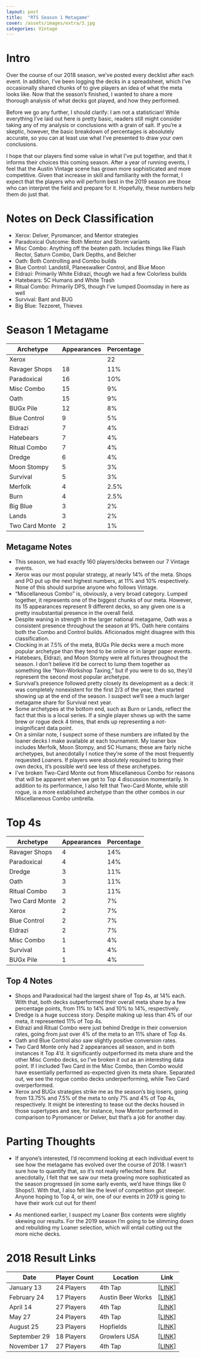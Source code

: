 ```yaml
---
layout: post
title:  "RTS Season 1 Metagame"
cover: /assets/images/extra/3.jpg
categories: Vintage
---
```



# Intro

Over the course of our 2018 season, we’ve posted every decklist after each event. In addition,
I’ve been logging the decks in a spreadsheet, which I’ve occasionally shared chunks of to give
players an idea of what the meta looks like. Now that the season’s finished, I wanted to share a
more thorough analysis of what decks got played, and how they performed.

Before we go any further, I should clarify: I am not a statistician! While everything I’ve laid
out here is pretty basic, readers still might consider taking any of my analysis or conclusions
with a grain of salt. If you’re a skeptic, however, the basic breakdown of percentages is
absolutely accurate, so you can at least use what I’ve presented to draw your own conclusions.

I hope that our players find some value in what I’ve put together, and that it informs their
choices this coming season. After a year of running events, I feel that the Austin Vintage scene
has grown more sophisticated and more competitive. Given that increase in skill and familiarity
with the format, I expect that the players who will perform best in the 2019 season are those who
can interpret the field and prepare for it. Hopefully, these numbers help them do just that.

# Notes on Deck Classification

* Xerox: Delver, Pyromancer, and Mentor strategies
* Paradoxical Outcome: Both  Mentor and Storm variants
* Misc Combo: Anything off the beaten path. Includes things like Flash Rector, Saturn Combo, Dark
Depths, and Belcher
* Oath: Both Controlling and Combo builds
* Blue Control: Landstill, Planeswalker Control, and Blue Moon
* Eldrazi: Primarily White Eldrazi, though we had a few Colorless builds
* Hatebears: 5C Humans and White Trash
* Ritual Combo: Primarily DPS, though I’ve lumped Doomsday in here as well
* Survival: Bant and BUG
* Big Blue: Tezzeret, Thieves

# Season 1 Metagame

| Archetype | Appearances | Percentage |
|-|-|-|
| Xerox | | 22 | 13% |
| Ravager Shops | 18 | 11% |
| Paradoxical | 16 | 10% |
| Misc Combo | 15 | 9% |
| Oath | 15 | 9% |
| BUGx Pile | 12 | 8% |
| Blue Control | 9 | 5% |
| Eldrazi | 7 | 4% |
| Hatebears | 7 | 4% |
| Ritual Combo | 7 | 4% |
| Dredge | 6 | 4% |
| Moon Stompy | 5 | 3% |
| Survival | 5 | 3% |
| Merfolk | 4 | 2.5% |
| Burn | 4 | 2.5% |
| Big Blue | 3 | 2% |
| Lands | 3 | 2% |
| Two Card Monte | 2 | 1% |


##  Metagame Notes

* This season, we had exactly 160 players/decks between our 7 Vintage events.
* Xerox was our most popular strategy, at nearly 14% of the meta. Shops and PO put up the next
highest numbers, at 11% and 10% respectively. None of this should surprise anyone who follows
Vintage.
* “Miscellaneous Combo” is, obviously, a very broad category. Lumped together, it represents
one of the biggest chunks of our meta. However, its 15 appearances represent 9 different decks, so
any given one is a pretty insubstantial presence in the overall field.
* Despite waning in strength in the larger national metagame, Oath was a consistent presence
throughout the season at 9%. Oath here contains both the Combo and Control builds. Aficionados
might disagree with this classification.
* Clocking in at 7.5% of the meta, BUGx Pile decks were a much more popular archetype than they
tend to be online or in larger paper events.
* Hatebears, Eldrazi, and Moon Stompy were all fixtures throughout the season. I don’t believe
it’d be correct to lump them together as something like “Non-Workshop Taxing,” but if you
were to do so, they’d represent the second most popular archetype.
* Survival’s presence followed pretty closely its development as a deck: it was completely
nonexistent for the first 2/3 of the year, then started showing up at the end of the season. I
suspect we’ll see a much larger metagame share for Survival next year.
* Some archetypes at the bottom end, such as Burn or Lands, reflect the fact that this is a local
series. If a single player shows up with the same brew or rogue deck 4 times, that ends up
representing a not-insignificant data point.
* On a similar note, I suspect some of these numbers are inflated by the loaner decks I make
available at each tournament. My loaner box includes Merfolk, Moon Stompy, and 5C Humans; these are
fairly niche archetypes, but anecdotally I notice they’re some of the most frequently requested
Loaners. If players were absolutely required to bring their own decks, it’s possible we’d see
less of these archetypes.
* I’ve broken Two-Card Monte out from Miscellaneous Combo for reasons that will be apparent when
we get to Top 4 discussion momentarily. In addition to its performance, I also felt that Two-Card
Monte, while still rogue, is a more established archetype than the other combos in our
Miscellaneous Combo umbrella.

# Top 4s

| Archetype | Appearances | Percentage |
|-|-|-|
| Ravager Shops | 4 | 14% |
| Paradoxical | 4 | 14% |
| Dredge | 3 | 11% |
| Oath | 3 | 11% |
| Ritual Combo | 3 | 11% |
| Two Card Monte | 2 | 7% |
| Xerox | 2 | 7% |
| Blue Control | 2 | 7% |
| Eldrazi | 2 | 7% |
| Misc Combo  | 1 | 4% |
| Survival | 1 | 4% |
| BUGx Pile | 1 | 4% |

##  Top 4 Notes

* Shops and Paradoxical had the largest share of Top 4s, at 14% each. With that, both decks
outperformed their overall meta share by a few percentage points, from 11% to 14% and 10% to 14%,
respectively.
* Dredge is a huge success story. Despite making up less than 4% of our meta, it represented 11% of
Top 4s.
* Eldrazi and Ritual Combo were just behind Dredge in their conversion rates, going from just over
4% of the meta to an 11% share of Top 4s.
* Oath and Blue Control also saw slightly positive conversion rates.
* Two Card Monte only had 2 appearances all season, and in both instances it Top 4’d. It
significantly outperformed its meta share and the other Misc Combo decks, so I’ve broken it out
as an interesting data point. If I included Two Card in the Misc Combo, then Combo would have
essentially performed as-expected given its meta share. Separated out, we see the rogue combo decks
underperforming, while Two Card overperformed.
* Xerox and BUGx strategies strike me as the season’s big losers, going from 13.75% and 7.5% of
the meta to only 7% and 4% of Top 4s, respectively. It might be interesting to tease out the decks
housed in those supertypes and see, for instance, how Mentor performed in comparison to Pyromancer
or Delver, but that’s a job for another day.

# Parting Thoughts

* If anyone’s interested, I’d recommend looking at each individual event to see how the
metagame has evolved over the course of 2018. I wasn’t sure how to quantify that, so it’s not
really reflected here. But anecdotally, I felt that we saw our meta growing more sophisticated as
the season progressed (in some early events, we’d have things like 0 Shops!). With that, I also
felt like the level of competition got steeper. Anyone hoping to Top 4, or win, one of our events
in 2019 is going to have their work cut out for them!
-	As mentioned earlier, I suspect my Loaner Box contents were slightly skewing our results.
For the 2019 season I’m going to be slimming down and rebuilding my Loaner selection, which will
entail cutting out the more niche decks.

# 2018 Result Links

| Date | Player Count | Location | Link |
|-|-|-|-|
| January 13 | 24 Players | 4th Tap | [[LINK]](/s1q1_results) |
| February 24 | 17 Players | Austin Beer Works| [[LINK]](s1q2_results) |
| April 14 | 27 Players | 4th Tap| [[LINK]](s1q3_results) |
| May 27 | 24 Players | 4th Tap| [[LINK]](s1q4_results) |
| August 25 | 23 Players | Hopfields| [[LINK]](s1q6_results) |
|September 29 | 18 Players | Growlers USA | [[LINK]](s1q7_results) |
| November 17 | 27 Players | 4th Tap| [[LINK]](s1q8_results) |
